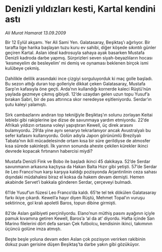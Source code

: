 # Denizli yıldızları kesti, Kartal kendini astı

*Ali Murat Hamarat 13.09.2009*

<div class="taraf_structure_2col_1zq">
<div class="margen_n">



 <p>Bir 12 Eylül akşamı. Yer Ali Sami Yen. Galatasaray, Beşiktaş’ı ağırlıyor. Bir tarafta lige harika başlayan tuzu kuru ev sahibi, diğer köşede sıkıntılı günler geçiren Kartal. Aslan ideal kadrosuyla sahaya ayak basarken Mustafa Denizli kadroda darbe yapmış. Sürprizleri seven siyah-beyazlıların hocası ‘kesmeyelim de besleyelim’ mi demiş ve oynaması beklenen birçok ismi kulübeye çekmiş. <br/><br/>Dahilikle delilik arasındaki ince çizgiyi sorguluyorduk ki maç golle başladı. Bu sezon attığı duran top golleriyle dikkat çeken Galatasaray, Mustafa Sarp’ın kafasıyla öne geçti. Arda’nın kullandığı kornerde kaleci Rüştü’nün yaylada gezmeye çıkmış gibiydi. 12’de uzaydan gelen uzun topu Yusuf’a bırakan Sabri, bir de pas attırınca skor neredeyse eşitleniyordu. Serdar’ın şutu kaleyi yalamıştı. <br/><br/>Sirk cambazlarını andıran top tekniğiyle Beşiktaş’ın solunu zorlayan Keitai leblebi gibi rakiplerine ipe dizse de savunmaya yardım etmiyordu. 22’de Afrikalı yıldızın ortasına voleyi yapıştıran Kewell, üç direk arasını bulamıyordu. 29’da yine aynı senaryo tekrarlanıyor ancak Avustralyalı bu sefer kafasını kullanıyordu. Golün adıyla Japon görünümlü Brezilyalı Tabata’nın ikili mücadelesinde ortam kısa bir süre gerildiyse de atmosfer kısa sürede sakinleşti. İlk yarının sonunda aheste çekilen kürekler ikinci devrede kopacak fırtınanın habercisi miydi? <br/><br/>Mustafa Denizli Fink ve Bobo ile başladı ikinci 45 dakikaya. 52’de Serdar savunmanın arkasına kaçtıysa da Hakan Balta Hızır gibi yetişti. 57’de Serdar ile Leo Franco’nun karşı karşıya kaldığı pozisyonda Arjantinlinin ceza sahası dışındaki müdahalesi biraz el koksa da hakem devam demişti. Hemen akabinde Servet’i bakkala gönderen Serdar, çerçeveyi bulmadı. <br/><br/>61’de Yusuf’un füzesi Leo Franco’da kaldı. 65’te tel tek dökülen Galatasaray farkı ikiye çıkardı. Kewell’a hayır diyen Rüştü, Mehmet Topal’ın vuruşu sektirince, gol kralı apoletli Baros, topun dibine girmişti. <br/><br/>82’de Aslan galibiyeti perçinliyordu. Elano’nun müthiş pasını ayağının içiyle pamuk kıvamına getiren Kewell, Baros’a ‘al da at’ diyordu. Hafta içinde San Marino filelerini dört defa sarsan Çek futbolcu, kendisinin ikinci, takımının üçüncü golüne imza atmıştı. <br/><br/>Beşte beşle yoluna devam eden Aslan çok pozisyon verirken rakibinin dokuz puan gerisine düşen Beşiktaş’ta darbe yakın gibi gözüküyor.</p>
<br/>
<br/>
<br/>



<br/>


<div id="taraf_not">
</div>

</div>


</div>
